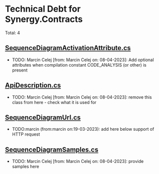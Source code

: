 ﻿# Technical Debt for Synergy.Contracts

Total: 4

## [SequenceDiagramActivationAttribute.cs](../../Synergy.Architecture.Annotations/Diagrams/Sequence/SequenceDiagramActivationAttribute.cs)
- TODO: Marcin Celej [from: Marcin Celej on: 08-04-2023]: Add optional attributes when compilation constant CODE_ANALYSIS (or other) is present

## [ApiDescription.cs](../../Synergy.Architecture.Diagrams/Api/ApiDescription.cs)
- TODO: Marcin Celej [from: Marcin Celej on: 08-04-2023]: remove this class from here - check what it is used for

## [SequenceDiagramUrl.cs](../../Synergy.Architecture.Diagrams/Sequence/SequenceDiagramUrl.cs)
- TODO:marcin (from:marcin on:19-03-2023): add here below support of HTTP request

## [SequenceDiagramSamples.cs](../Samples/SequenceDiagramSamples.cs)
- TODO: Marcin Celej [from: Marcin Celej on: 08-04-2023]: provide samples here
